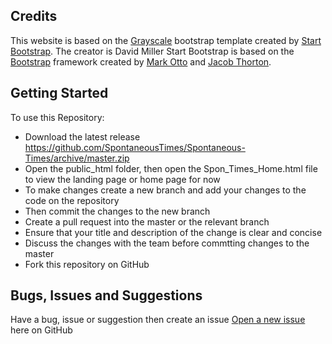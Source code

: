 ## Credits
This website is based on the [Grayscale](http://startbootstrap.com/template-overviews/grayscale/) bootstrap template created by [Start Bootstrap](http://startbootstrap.com/). The creator is David Miller
Start Bootstrap is based on the [Bootstrap](http://getbootstrap.com/) framework created by [Mark Otto](https://twitter.com/mdo) and [Jacob Thorton](https://twitter.com/fat).

## Getting Started

To use this Repository:
* Download the latest release https://github.com/SpontaneousTimes/Spontaneous-Times/archive/master.zip
* Open the public_html folder, then open the Spon_Times_Home.html file to view the landing page or home page for now
* To make changes create a new branch and add your changes to the code on the repository
* Then commit the changes to the new branch
* Create a pull request into the master or the relevant branch
* Ensure that your title and description of the change is clear and concise
* Discuss the changes with the team before commtting changes to the master
* Fork this repository on GitHub

## Bugs, Issues and Suggestions

Have a bug, issue or suggestion then create an issue   [Open a new issue](https://github.com/IronSummitMedia/startbootstrap-grayscale/issues) here on GitHub 



